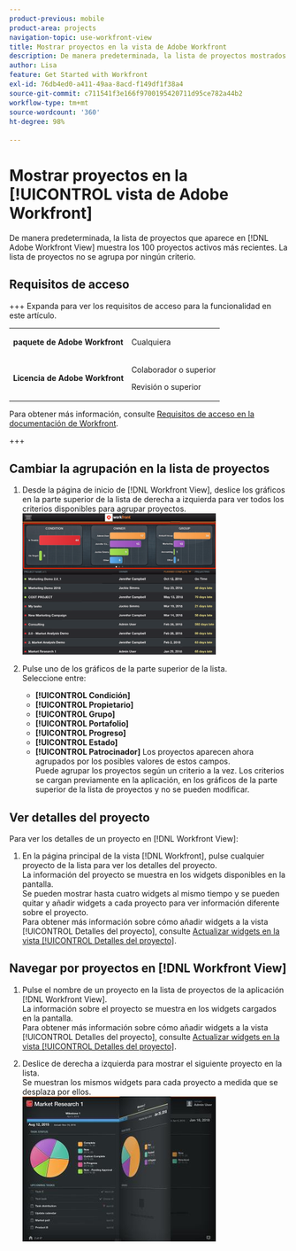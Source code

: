 ```yaml
---
product-previous: mobile
product-area: projects
navigation-topic: use-workfront-view
title: Mostrar proyectos en la vista de Adobe Workfront
description: De manera predeterminada, la lista de proyectos mostrados en la vista de  [!DNL Adobe Workfront] muestra los 100 proyectos activos más recientes. La lista de proyectos no se agrupa por ningún criterio.
author: Lisa
feature: Get Started with Workfront
exl-id: 76db4ed0-a411-49aa-8acd-f149df1f38a4
source-git-commit: c711541f3e166f9700195420711d95ce782a44b2
workflow-type: tm+mt
source-wordcount: '360'
ht-degree: 98%

---
```


# Mostrar proyectos en la [!UICONTROL vista de Adobe Workfront]

De manera predeterminada, la lista de proyectos que aparece en [!DNL Adobe Workfront View] muestra los 100 proyectos activos más recientes. La lista de proyectos no se agrupa por ningún criterio.

## Requisitos de acceso

+++ Expanda para ver los requisitos de acceso para la funcionalidad en este artículo.

<table style="table-layout:auto"> 
 <col> 
 </col> 
 <col> 
 </col> 
 <tbody> 
  <tr> 
   <td role="rowheader"><strong>paquete de Adobe Workfront</strong></td> 
   <td> <p>Cualquiera</p> </td> 
  </tr> 
  <tr> 
   <td role="rowheader"><strong>Licencia de Adobe Workfront</strong></td> 
   <td> 
   <p>Colaborador o superior</p>
   <p>Revisión o superior</p> </td> 
  </tr> 
 </tbody> 
</table>

Para obtener más información, consulte [Requisitos de acceso en la documentación de Workfront](/help/quicksilver/administration-and-setup/add-users/access-levels-and-object-permissions/access-level-requirements-in-documentation.md).

+++

## Cambiar la agrupación en la lista de proyectos

1. Desde la página de inicio de [!DNL Workfront View], deslice los gráficos en la parte superior de la lista de derecha a izquierda para ver todos los criterios disponibles para agrupar proyectos.\
   ![[!DNL workfront_view_project_groupings_Adobe].png](assets/workfront-view-project-groupings-adobe-350x255.png)

1. Pulse uno de los gráficos de la parte superior de la lista.\
   Seleccione entre:

   * **[!UICONTROL Condición]**
   * **[!UICONTROL Propietario]**
   * **[!UICONTROL Grupo]**
   * **[!UICONTROL Portafolio]**
   * **[!UICONTROL Progreso]**
   * **[!UICONTROL Estado]**
   * **[!UICONTROL Patrocinador]**
Los proyectos aparecen ahora agrupados por los posibles valores de estos campos.\
      Puede agrupar los proyectos según un criterio a la vez. Los criterios se cargan previamente en la aplicación, en los gráficos de la parte superior de la lista de proyectos y no se pueden modificar.

## Ver detalles del proyecto

Para ver los detalles de un proyecto en [!DNL Workfront View]:

1. En la página principal de la vista [!DNL Workfront], pulse cualquier proyecto de la lista para ver los detalles del proyecto.\
   La información del proyecto se muestra en los widgets disponibles en la pantalla.\
   Se pueden mostrar hasta cuatro widgets al mismo tiempo y se pueden quitar y añadir widgets a cada proyecto para ver información diferente sobre el proyecto.\
   Para obtener más información sobre cómo añadir widgets a la vista [!UICONTROL Detalles del proyecto], consulte [Actualizar widgets en la vista [!UICONTROL Detalles del proyecto]](../../../workfront-basics/mobile-apps/using-workfront-view/update-widgets-in-workfront-view.md).

## Navegar por proyectos en [!DNL Workfront View]

1. Pulse el nombre de un proyecto en la lista de proyectos de la aplicación [!DNL Workfront View].\
   La información sobre el proyecto se muestra en los widgets cargados en la pantalla.\
   Para obtener más información sobre cómo añadir widgets a la vista [!UICONTROL Detalles del proyecto], consulte [Actualizar widgets en la vista [!UICONTROL Detalles del proyecto]](../../../workfront-basics/mobile-apps/using-workfront-view/update-widgets-in-workfront-view.md).

1. Deslice de derecha a izquierda para mostrar el siguiente proyecto en la lista.\
   Se muestran los mismos widgets para cada proyecto a medida que se desplaza por ellos.\
   ![Image-1__6__copy.jpg](assets/image-1--6--copy-350x262.jpg) 
